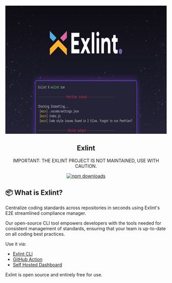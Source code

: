 

<p align="center">
  <a href="https://docs.exlint.io">
    <img height="400" src="assets/exlint-banner.png" />
  </a>
</p>
<h2 align="center">
Exlint
</h2>
<p align="center">
IMPORTANT: THE EXLINT PROJECT IS NOT MAINTAINED, USE WITH CAUTION.
<p>
<p align="center">
	<a href="https://www.npmjs.com/package/@exlint.io/cli">
    	<img src="https://img.shields.io/npm/dm/@exlint.io/cli?logo=NPM" alt="npm downloads">
  	</a>
</p>

## 📦️ What is Exlint?

 Centralize coding standards across repositories in seconds using Exlint's E2E streamlined compliance manager.

Our open-source CLI tool empowers developers with the tools needed for consistent management of standards, ensuring that your team is up-to-date on all coding best practices.

Use it via:

- [Exlint CLI](https://github.com/Exlint/cli)
- [GitHub Action](https://github.com/Exlint/actions)
- [Self Hosted Dashboard](https://github.com/Exlint/dashboard)

Exlint is open source and entirely free for use.
